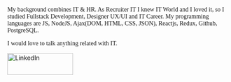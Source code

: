 <html>
<body>
<p><font face="Verdana">
My background combines IT & HR. As Recruiter IT I knew IT World and I loved it, so I studied Fullstack Development, Designer UX/UI and IT Career. My programming languages are JS, NodeJS, Ajax(DOM, HTML, CSS, JSON), Reactjs, Redux, Github, PostgreSQL. 

I would love to talk anything related with IT.
</font>
</p>

<a href="https://www.linkedin.com/in/hgnjr/"> 
<img alt="LinkedIn" src="https://www.paredro.com/wp-content/uploads/2019/01/LogoDelDi%CC%81a-LinkedIn-un-emblema-que-esta%CC%81-22dentro22.jpg"
         width=150" height="50"></img></a>


</body>
</html>
